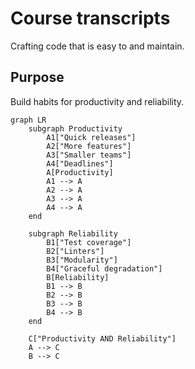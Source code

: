 # Course transcripts

Crafting code that is easy to and maintain.

## Purpose

Build habits for productivity and reliability.

```mermaid
graph LR
    subgraph Productivity
        A1["Quick releases"]
        A2["More features"]
        A3["Smaller teams"]
        A4["Deadlines"]
        A[Productivity]
        A1 --> A
        A2 --> A
        A3 --> A
        A4 --> A
    end

    subgraph Reliability
        B1["Test coverage"]
        B2["Linters"]
        B3["Modularity"]
        B4["Graceful degradation"]
        B[Reliability]
        B1 --> B
        B2 --> B
        B3 --> B
        B4 --> B
    end

    C["Productivity AND Reliability"]
    A --> C
    B --> C
```
